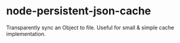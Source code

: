 # node-persistent-json-cache
Transparently sync an Object to file. Useful for small &amp; simple cache implementation.
